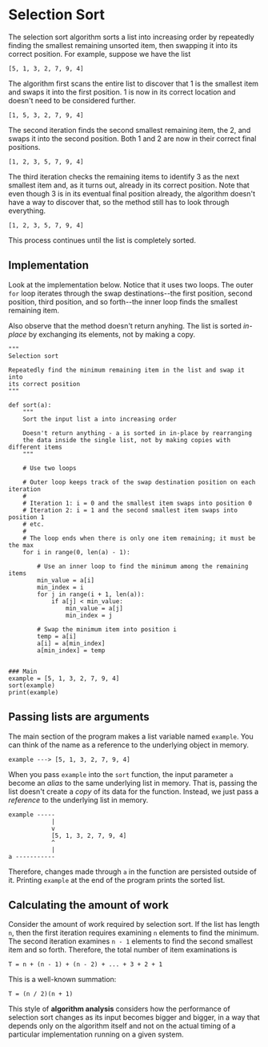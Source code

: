 # Selection Sort

The selection sort algorithm sorts a list into increasing order by repeatedly finding the smallest remaining unsorted item, then swapping it into its correct position. For example, suppose we have the list
```
[5, 1, 3, 2, 7, 9, 4]
```
The algorithm first scans the entire list to discover that 1 is the smallest item and swaps it into the first position. 1 is now in its correct location and doesn't need to be considered further.
```
[1, 5, 3, 2, 7, 9, 4]
```
The second iteration finds the second smallest remaining item, the 2, and swaps it into the second position. Both 1 and 2 are now in their correct final positions.
```
[1, 2, 3, 5, 7, 9, 4]
```
The third iteration checks the remaining items to identify 3 as the next smallest item and, as it turns out, already in its correct position. Note that even though 3 is in its eventual final position already, the algorithm doesn't have a way to discover that, so the method still has to look through everything.
```
[1, 2, 3, 5, 7, 9, 4]
```
This process continues until the list is completely sorted.

## Implementation

Look at the implementation below. Notice that it uses two loops. The outer `for` loop iterates through the swap destinations--the first position, second position, third position, and so forth--the inner loop finds the smallest remaining item.

Also observe that the method doesn't return anyhing. The list is sorted *in-place* by exchanging its elements, not by making a copy.

```
"""
Selection sort

Repeatedly find the minimum remaining item in the list and swap it into
its correct position
"""

def sort(a):
    """
    Sort the input list a into increasing order

    Doesn't return anything - a is sorted in in-place by rearranging
    the data inside the single list, not by making copies with different items
    """

    # Use two loops

    # Outer loop keeps track of the swap destination position on each iteration
    #
    # Iteration 1: i = 0 and the smallest item swaps into position 0
    # Iteration 2: i = 1 and the second smallest item swaps into position 1
    # etc.
    #
    # The loop ends when there is only one item remaining; it must be the max
    for i in range(0, len(a) - 1):

        # Use an inner loop to find the minimum among the remaining items
        min_value = a[i]
        min_index = i
        for j in range(i + 1, len(a)):
            if a[j] < min_value:
                min_value = a[j]
                min_index = j

        # Swap the minimum item into position i
        temp = a[i]
        a[i] = a[min_index]
        a[min_index] = temp


### Main
example = [5, 1, 3, 2, 7, 9, 4]
sort(example)
print(example)
```

## Passing lists are arguments

The main section of the program makes a list variable named `example`. You can think of the name as a reference to the underlying object in memory.
```
example ---> [5, 1, 3, 2, 7, 9, 4]
```
When you pass `example` into the `sort` function, the input parameter `a` become an *alias* to the same underlying list in memory. That is, passing the list doesn't create a *copy* of its data for the function. Instead, we just pass a *reference* to the underlying list in memory.
```
example -----
            |
            v
            [5, 1, 3, 2, 7, 9, 4]
            ^
            |
a -----------
```
Therefore, changes made through `a` in the function are persisted outside of it. Printing `example` at the end of the program prints the sorted list.

## Calculating the amount of work

Consider the amount of work required by selection sort. If the list has length `n`, then the first iteration requires examining `n` elements to find the minimum. The second iteration examines `n - 1` elements to find the second smallest item and so forth. Therefore, the total number of item examinations is
```
T = n + (n - 1) + (n - 2) + ... + 3 + 2 + 1
```
This is a well-known summation:
```
T = (n / 2)(n + 1)
```
This style of **algorithm analysis** considers how the performance of selection sort changes as its input becomes bigger and bigger, in a way that depends only on the algorithm itself and not on the actual timing of a particular implementation running on a given system.
